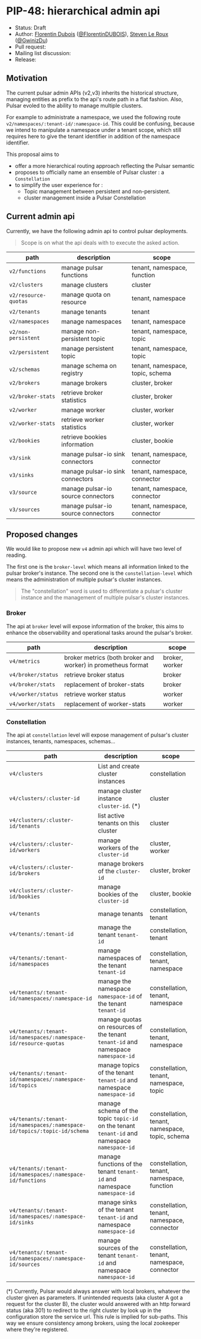 # PIP-48: hierarchical admin api

- Status: Draft
- Author: [Florentin Dubois](https://github.com/FlorentinDUBOIS) ([@FlorentinDUBOIS](https://twitter.com/FlorentinDUBOIS)), [Steven Le Roux](https://github.com/StevenLeRoux) ([@GwinizDu](https://twitter.com/GwinizDu))
- Pull request:
- Mailing list discussion:
- Release:

## Motivation

The current pulsar admin APIs (v2,v3) inherits the historical structure, managing entities as prefix to the api's route path in a flat fashion.
Also, Pulsar evoled to the ability to manage multiple clusters.

For example to administrate a namespace, we used the following route `v2/namespaces/:tenant-id/:namespace-id`.
This could be confusing, because we intend to manipulate a namespace under a tenant scope, which still requires here to give the tenant identifier in addition of the namespace identifier.

This proposal aims to
- offer a more hierarchical routing approach reflecting the Pulsar semantic
- proposes to officially name an ensemble of Pulsar cluster : a `Constellation`
- to simplify the user experience for :
  - Topic management between persistent and non-persistent.
  - cluster management inside a Pulsar Constellation


## Current admin api

Currently, we have the following admin api to control pulsar deployments.

> Scope is on what the api deals with to execute the asked action.

| path                 | description                        | scope                            |
| -------------------- | ---------------------------------- | -------------------------------- |
| `v2/functions`       | manage pulsar functions            | tenant, namespace, function      |
| `v2/clusters`        | manage clusters                    | cluster                          |
| `v2/resource-quotas` | manage quota on resource           | tenant, namespace                |
| `v2/tenants`         | manage tenants                     | tenant                           |
| `v2/namespaces`      | manage namespaces                  | tenant, namespace                |
| `v2/non-persistent`  | manage non-persistent topic        | tenant, namespace, topic         |
| `v2/persistent`      | manage persistent topic            | tenant, namespace, topic         |
| `v2/schemas`         | manage schema on registry          | tenant, namespace, topic, schema |
| `v2/brokers`         | manage brokers                     | cluster, broker                  |
| `v2/broker-stats`    | retrieve broker statistics         | cluster, broker                  |
| `v2/worker`          | manage worker                      | cluster, worker                  |
| `v2/worker-stats`    | retrieve worker statistics         | cluster, worker                  |
| `v2/bookies`         | retrieve bookies information       | cluster, bookie                  |
| `v3/sink`            | manage pulsar-io sink connectors   | tenant, namespace, connector     |
| `v3/sinks`           | manage pulsar-io sink connectors   | tenant, namespace, connector     |
| `v3/source`          | manage pulsar-io source connectors | tenant, namespace, connector     |
| `v3/sources`         | manage pulsar-io source connectors | tenant, namespace, connector     |

## Proposed changes

We would like to propose new `v4` admin api which will have two level of reading.

The first one is the `broker-level` which means all information linked to the pulsar broker's instance. The second one is the `constellation-level` which means the administration of multiple pulsar's cluster instances.

> The "constellation" word is used to differentiate a pulsar's cluster instance and the management of multiple pulsar's cluster instances.

### Broker

The api at `broker` level will expose information of the broker, this aims to enhance the observability and operational tasks around the pulsar's broker.

| path               | description                                                  | scope          |
| ------------------ | ------------------------------------------------------------ | -------------- |
| `v4/metrics`       | broker metrics (both broker and worker) in prometheus format | broker, worker |
| `v4/broker/status` | retrieve broker status                                       | broker         |
| `v4/broker/stats`  | replacement of broker-stats                                  | broker         |
| `v4/worker/status` | retrieve worker status                                       | worker         |
| `v4/worker/stats`  | replacement of worker-stats                                  | worker         |

### Constellation

The api at `constellation` level will expose management of pulsar's cluster instances, tenants, namespaces, schemas...

| path                                                                     | description                                                                                                                                                                                                                                                                                               | scope                                           |
| ------------------------------------------------------------------------ | --------------------------------------------------------------------------------------------- | ----------------------------------------------- |
| `v4/clusters`                                                            | List and create cluster instances                                                             | constellation                                   |
| `v4/clusters/:cluster-id`                                                | manage cluster instance `cluster-id`. (*)                                                     | cluster                                         |
| `v4/clusters/:cluster-id/tenants`                                        | list active tenants on this cluster                                                           | cluster                                         |
| `v4/clusters/:cluster-id/workers`                                        | manage workers of the `cluster-id`                                                            | cluster, worker                                 |
| `v4/clusters/:cluster-id/brokers`                                        | manage brokers of the `cluster-id`                                                            | cluster, broker                                 |
| `v4/clusters/:cluster-id/bookies`                                        | manage bookies of the `cluster-id`                                                            | cluster, bookie                                 |
| `v4/tenants`                                                             | manage tenants                                                                                | constellation, tenant                           |
| `v4/tenants/:tenant-id`                                                  | manage the tenant `tenant-id`                                                                 | constellation, tenant                           |
| `v4/tenants/:tenant-id/namespaces`                                       | manage namespaces of the tenant `tenant-id`                                                   | constellation, tenant, namespace                |
| `v4/tenants/:tenant-id/namespaces/:namespace-id`                         | manage the namespace `namespace-id` of the tenant `tenant-id`                                 | constellation, tenant, namespace                |
| `v4/tenants/:tenant-id/namespaces/:namespace-id/resource-quotas`         | manage quotas on resources of the tenant `tenant-id` and namespace `namespace-id`             | constellation, tenant, namespace                |
| `v4/tenants/:tenant-id/namespaces/:namespace-id/topics`                  | manage topics of the tenant `tenant-id` and namespace `namespace-id`                          | constellation, tenant, namespace, topic         |
| `v4/tenants/:tenant-id/namespaces/:namespace-id/topics/:topic-id/schema` | manage schema of the topic `topic-id` on the tenant `tenant-id` and namespace `namespace-id`  | constellation, tenant, namespace, topic, schema |
| `v4/tenants/:tenant-id/namespaces/:namespace-id/functions`               | manage functions of the tenant `tenant-id` and namespace `namespace-id`                       | constellation, tenant, namespace, function      |
| `v4/tenants/:tenant-id/namespaces/:namespace-id/sinks`                   | manage sinks of the tenant `tenant-id` and namespace `namespace-id`                           | constellation, tenant, namespace, connector     |
| `v4/tenants/:tenant-id/namespaces/:namespace-id/sources`                 | manage sources of the tenant `tenant-id` and namespace `namespace-id`                         | constellation, tenant, namespace, connector     |


(*)
Currently, Pulsar would always answer with local brokers, whatever the cluster given as parameters. If unintended requests (aka cluster A got a request for the cluster B), the cluster would answered with an http forward status (aka 301) to redirect to the right cluster by look up in the configuration store the service url. This rule is implied for sub-paths. This way we ensure consistency among brokers, using the local zookeeper where they're registered.
